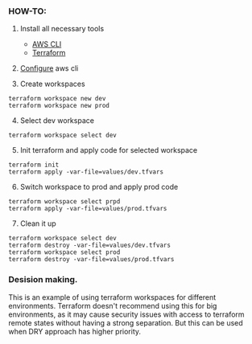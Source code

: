 ### HOW-TO:
1. Install all necessary tools

   - [AWS CLI](https://docs.aws.amazon.com/cli/latest/userguide/getting-started-install.html)
   - [Terraform](https://www.terraform.io/downloads)

2. [Configure](https://docs.aws.amazon.com/cli/latest/userguide/cli-configure-quickstart.html) aws cli

3. Create workspaces
```shell
terraform workspace new dev
terraform workspace new prod
```

4. Select dev workspace
```shell
terraform workspace select dev
```

5. Init terraform and apply code for selected workspace 

```shell
terraform init
terraform apply -var-file=values/dev.tfvars
```

6. Switch workspace to prod and apply prod code

```shell
terraform workspace select prpd
terraform apply -var-file=values/prod.tfvars
```

7. Clean it up 
```shell
terraform workspace select dev
terraform destroy -var-file=values/dev.tfvars
terraform workspace select prod
terraform destroy -var-file=values/prod.tfvars
```

### Desision making.

This is an example of using terraform workspaces for different environments. 
Terraform doesn't recommend using this for big environments, 
as it may cause security issues with access to terraform remote states 
without having a strong separation. But this can be used when DRY approach 
has higher priority. 